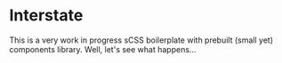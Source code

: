 # Interstate

This is a very work in progress sCSS boilerplate with prebuilt (small yet) components library. Well, let's see what happens...
